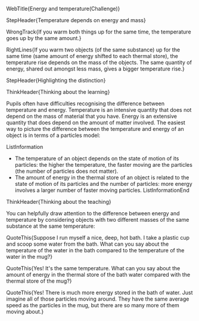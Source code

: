 WebTitle{Energy and temperature(Challenge)}

StepHeader{Temperature depends on energy and mass}

WrongTrack{If you warm both things up for the same time, the temperature goes up by the same amount.}

RightLines{If you warm two objects (of the same substance) up for the same time (same amount   of energy shifted to each thermal store), the temperature rise depends on the mass of the objects. The same quantity of energy, shared out amongst less mass, gives a bigger temperature rise.}

StepHeader{Highlighting the distinction}

ThinkHeader{Thinking about the learning}

Pupils often have difficulties recognising the difference between temperature and energy. Temperature is an intensive quantity that does not depend on the mass of material that you have. Energy is an extensive quantity that does depend on the amount of matter involved. The easiest way to picture the difference between the temperature and energy of an object is in terms of a particles model:
 

ListInformation
- The temperature of an object depends on the state of motion of its particles: the higher the temperature, the faster moving are the particles (the number of particles does not matter).
- The amount of energy in the thermal store of an object is related to the state of motion of its particles and the number of particles: more energy involves a larger number of faster moving particles.
ListInformationEnd

ThinkHeader{Thinking about the teaching}

You can helpfully draw attention to the difference between energy and temperature by considering objects with two different masses of the same substance at the same temperature:

QuoteThis{Suppose I run myself a nice, deep, hot bath. I take a plastic cup and scoop some water from the bath. What can you say about the temperature of the water in the bath compared to the temperature of the water in the mug?}

QuoteThis{Yes! It's the same temperature. What can you say about the amount of energy in the thermal store of the bath water compared with the thermal store of the mug?}

QuoteThis{Yes! There is much more energy stored in the bath of water. Just imagine all of those particles moving around. They have the same average speed as the particles in the mug, but there are so many more of them moving about.}

